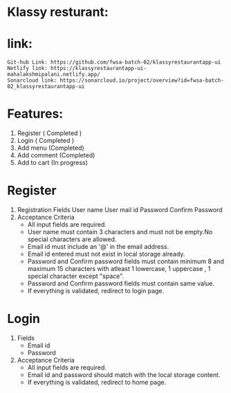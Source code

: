   # Klassy resturant:
  # link:
    Git-hub Link: https://github.com/fwsa-batch-02/klassyrestaurantapp-ui
    Netlify link: https://klassyrestaurantapp-ui-mahalakshmipalani.netlify.app/
    Sonarcloud link: https://sonarcloud.io/project/overview?id=fwsa-batch-02_klassyrestaurantapp-ui
  # Features:
   1. Register ( Completed )
   2. Login ( Completed )
   3. Add menu (Completed)
   4. Add comment (Completed)
   5. Add to cart (In progress)

   # Register

1. Registration Fields
    User name
    User mail id
    Password
    Confirm Password
2. Acceptance Criteria
    * All input fields are required.
    * User name must contain 3 characters and must not be empty.No special characters are allowed.
    * Email id must include an '@' in the email address.
    * Email id entered must not exist in local storage already.
    * Password and Confirm password fields must contain minimum 8 and maximum 15 characters with atleast 1     lowercase, 1 uppercase , 1 special character except "space".
    * Password and Confirm password fields must contain same value.
    * If everything is validated, redirect to login page.

# Login
   1. Fields
      * Email id
      * Password
   2. Acceptance Criteria
      * All input fields are required.
      * Email id and password should match with the local storage content.
      * If everything is validated, redirect to home page.
